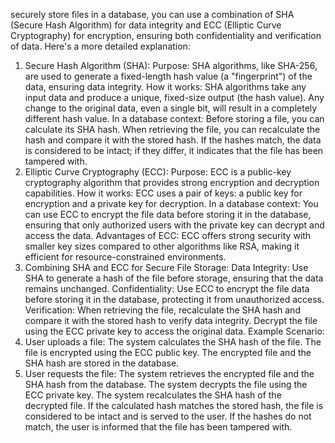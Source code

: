 securely store files in a database, you can use a combination of SHA (Secure Hash Algorithm) for data integrity and ECC (Elliptic Curve Cryptography) for encryption, ensuring both confidentiality and verification of data. 
Here's a more detailed explanation:
1. Secure Hash Algorithm (SHA):
Purpose:
SHA algorithms, like SHA-256, are used to generate a fixed-length hash value (a "fingerprint") of the data, ensuring data integrity.
How it works:
SHA algorithms take any input data and produce a unique, fixed-size output (the hash value). Any change to the original data, even a single bit, will result in a completely different hash value.
In a database context:
Before storing a file, you can calculate its SHA hash. When retrieving the file, you can recalculate the hash and compare it with the stored hash. If the hashes match, the data is considered to be intact; if they differ, it indicates that the file has been tampered with. 
2. Elliptic Curve Cryptography (ECC):
Purpose:
ECC is a public-key cryptography algorithm that provides strong encryption and decryption capabilities. 
How it works:
ECC uses a pair of keys: a public key for encryption and a private key for decryption. 
In a database context:
You can use ECC to encrypt the file data before storing it in the database, ensuring that only authorized users with the private key can decrypt and access the data. 
Advantages of ECC:
ECC offers strong security with smaller key sizes compared to other algorithms like RSA, making it efficient for resource-constrained environments. 
3. Combining SHA and ECC for Secure File Storage:
Data Integrity:
Use SHA to generate a hash of the file before storage, ensuring that the data remains unchanged. 
Confidentiality:
Use ECC to encrypt the file data before storing it in the database, protecting it from unauthorized access. 
Verification:
When retrieving the file, recalculate the SHA hash and compare it with the stored hash to verify data integrity. Decrypt the file using the ECC private key to access the original data. 
Example Scenario:
1. User uploads a file:
The system calculates the SHA hash of the file.
The file is encrypted using the ECC public key.
The encrypted file and the SHA hash are stored in the database.
2. User requests the file:
The system retrieves the encrypted file and the SHA hash from the database.
The system decrypts the file using the ECC private key.
The system recalculates the SHA hash of the decrypted file.
If the calculated hash matches the stored hash, the file is considered to be intact and is served to the user.
If the hashes do not match, the user is informed that the file has been tampered with. 
